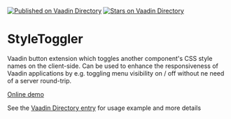 [![Published on Vaadin  Directory](https://img.shields.io/badge/Vaadin%20Directory-published-00b4f0.svg)](https://vaadin.com/directory/component/styletoggler)
[![Stars on Vaadin Directory](https://img.shields.io/vaadin-directory/star/styletoggler.svg)](https://vaadin.com/directory/component/styletoggler)

# StyleToggler

Vaadin button extension which toggles another component's CSS style names on the client-side. Can be used to enhance the responsiveness of Vaadin applications by e.g. toggling menu visibility on / off without ne need of a server round-trip.


[Online demo](http://jonnivaadin.jelastic.servint.net/styletoggler-demo/)


See the [Vaadin Directory entry](https://vaadin.com/directory#!addon/styletoggler) for usage example and more details
